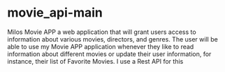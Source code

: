 # movie_api-main
Milos Movie APP a web application that will grant users access to information about various
  movies, directors, and genres. The user will be able to use my Movie APP application
  whenever they like to read information about different movies or update their user information,
  for instance, their list of Favorite Movies.
  I use a Rest API for this
